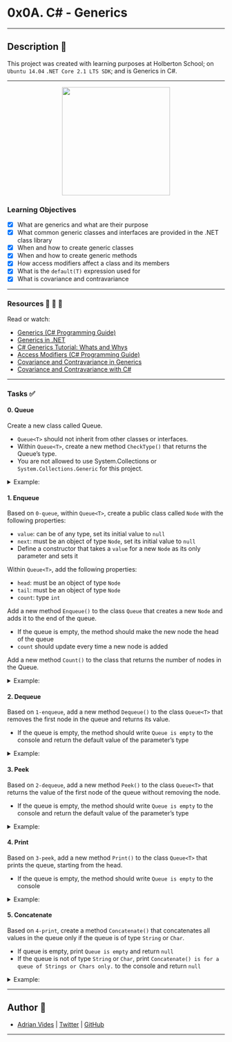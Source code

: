 # 0x0A. C# - Generics

---

## Description :newspaper:
This project was created with learning purposes at Holberton School; on `Ubuntu 14.04` `.NET Core 2.1 LTS SDK`; and is Generics in C#.

---

 <p align="center">
<img height="250" src="https://i2.wp.com/codingsonata.com/wp-content/uploads/2017/07/c.jpg?fit=1280%2C720">
</p>


### Learning Objectives

- [x] What are generics and what are their purpose
- [x] What common generic classes and interfaces are provided in the .NET class library
- [x] When and how to create generic classes
- [x] When and how to create generic methods
- [x] How access modifiers affect a class and its members
- [x] What is the `default(T)` expression used for
- [x] What is covariance and contravariance

---

### Resources :blue_book: :orange_book: :green_book:
Read or watch:
- [Generics (C# Programming Guide)](https://docs.microsoft.com/en-us/dotnet/csharp/fundamentals/types/generics)
- [Generics in .NET](https://docs.microsoft.com/en-us/dotnet/standard/generics/)
- [C# Generics Tutorial: Whats and Whys](https://youtu.be/gyal6TbgmSU)
- [Access Modifiers (C# Programming Guide)](https://docs.microsoft.com/en-us/dotnet/csharp/programming-guide/classes-and-structs/access-modifiers)
- [Covariance and Contravariance in Generics](https://docs.microsoft.com/en-us/dotnet/standard/generics/covariance-and-contravariance)
- [Covariance and Contravariance with C#](https://codepureandsimple.com/covariance-and-contravariance-with-c-410fc4102a02)

---

### Tasks :white_check_mark:

#### 0. Queue
Create a new class called Queue<T>.
- `Queue<T>` should not inherit from other classes or interfaces.
- Within `Queue<T>`, create a new method `CheckType()` that returns the Queue’s type.
- You are not allowed to use System.Collections or `System.Collections.Generic` for this project.
<details>
<summary>Example:</summary>

```sh
carrie@ubuntu:~/0x0A-csharp-generics/0-queue$ dotnet run
myStrQ Queue Type: System.String
myObjQ Queue Type: System.Object
carrie@ubuntu:~/0x0A-csharp-generics/0-queue$
```
</details>

#### 1. Enqueue
Based on `0-queue`, within `Queue<T>`, create a public class called `Node` with the following properties:
- `value`: can be of any type, set its initial value to `null`
- `next`: must be an object of type `Node`, set its initial value to `null`
- Define a constructor that takes a `value` for a new `Node` as its only parameter and sets it

Within `Queue<T>`, add the following properties:
- `head`: must be an object of type `Node`
- `tail`: must be an object of type `Node`
- `count`: type `int`

Add a new method `Enqueue()` to the class `Queue` that creates a new `Node` and adds it to the end of the queue.
- If the queue is empty, the method should make the new node the head of the queue
- `count` should update every time a new node is added

Add a new method `Count()` to the class that returns the number of nodes in the Queue.
<details>
<summary>Example:</summary>

```sh
carrie@ubuntu:~/0x0A-csharp-generics/1-enqueue$ dotnet run
Number of nodes in queue: 1
Number of nodes in queue: 2
----------
Number of nodes in queue: 3
Number of nodes in queue: 4
```
</details>

#### 2. Dequeue
Based on `1-enqueue`, add a new method `Dequeue()` to the class `Queue<T>` that removes the first node in the queue and returns its value.
- If the queue is empty, the method should write `Queue is empty` to the console and return the default value of the parameter’s type
<details>
<summary>Example:</summary>

```sh
carrie@ubuntu:~/0x0A-csharp-generics/2-dequeue$ dotnet run
Number of nodes in queue: 2
First value: 100
Number of nodes in queue: 1
----------
Number of nodes in queue: 1
First value: 9.8
Number of nodes in queue: 0
Queue is empty
First value: 0
```
</details>

#### 3. Peek
Based on `2-dequeue`, add a new method `Peek()` to the class `Queue<T>` that returns the value of the first node of the queue without removing the node.
- If the queue is empty, the method should write `Queue is empty` to the console and return the default value of the parameter’s type
<details>
<summary>Example:</summary>

```sh
carrie@ubuntu:~/0x0A-csharp-generics/3-peek$
First value: 100
Number of nodes in queue: 3
----------
Queue is empty
First value:
```
</details>

#### 4. Print
Based on `3-peek`, add a new method `Print()` to the class `Queue<T>` that prints the queue, starting from the head.
- If the queue is empty, the method should write `Queue is empty` to the console
<details>
<summary>Example:</summary>

```sh
carrie@ubuntu:~/0x0A-csharp-generics/4-print$
hello
holberton
school
----------
Queue is empty
```
</details>

#### 5. Concatenate
Based on `4-print`, create a method `Concatenate()` that concatenates all values in the queue only if the queue is of type `String` or `Char`.
- If queue is empty, print `Queue is empty` and return `null`
- If the queue is not of type `String` or `Char`, print `Concatenate() is for a queue of Strings or Chars only.` to the console and return `null`
<details>
<summary>Example:</summary>

```sh
carrie@ubuntu:~/0x0A-csharp-generics/5-concatenate$
hello holberton school
----------
Queue is empty
----------
abc
```
</details>

---

## Author :bust_in_silhouette:
- [Adrian Vides] | [Twitter] | [GitHub]


---

[GitHub]: <https://github.com/AdrianVides56>
[Twitter]: <https://twitter.com/termi56661>
[Adrian Vides]: <https://www.linkedin.com/in/adrianvides56/>    
